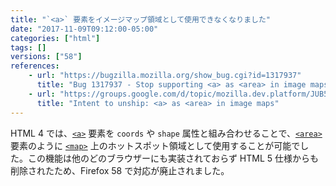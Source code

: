 ```yaml
---
title: "`<a>` 要素をイメージマップ領域として使用できなくなりました"
date: "2017-11-09T09:12:00-05:00"
categories: ["html"]
tags: []
versions: ["58"]
references:
    - url: "https://bugzilla.mozilla.org/show_bug.cgi?id=1317937"
      title: "Bug 1317937 - Stop supporting <a> as <area> in image maps (Assertion failure: !aContent->GetPrimaryFrame() || aState.mCreatingExtraFrames || aContent->NodeInfo()->NameAtom() == nsGkAtoms::area, at nsCSSFrameConstructor.cpp:5687)"
    - url: "https://groups.google.com/d/topic/mozilla.dev.platform/JUB5K-sz6ek/discussion"
      title: "Intent to unship: <a> as <area> in image maps"
---
```

HTML 4 では、[`<a>`](https://developer.mozilla.org/ja/docs/Web/HTML/Element/a) 要素を `coords` や `shape` 属性と組み合わせることで、[`<area>`](https://developer.mozilla.org/ja/docs/Web/HTML/Element/area) 要素のように [`<map>`](https://developer.mozilla.org/ja/docs/Web/HTML/Element/map) 上のホットスポット領域として使用することが可能でした。この機能は他のどのブラウザーにも実装されておらず HTML 5 仕様からも削除されたため、Firefox 58 で対応が廃止されました。
